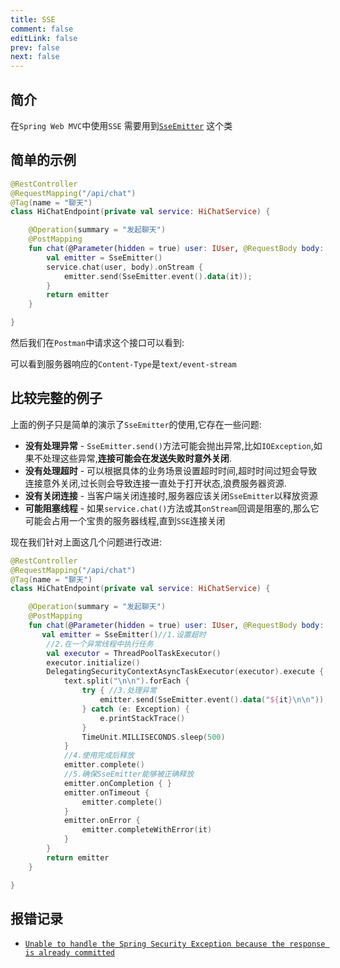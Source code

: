 ```yaml
---
title: SSE
comment: false
editLink: false
prev: false
next: false
---
```


## 简介

在`Spring Web MVC`中使用`SSE`
需要用到[`SseEmitter`](https://docs.spring.io/spring-framework/docs/current/javadoc-api/org/springframework/web/servlet/mvc/method/annotation/SseEmitter.html)
这个类


## 简单的示例

```kotlin
@RestController
@RequestMapping("/api/chat")
@Tag(name = "聊天")
class HiChatEndpoint(private val service: HiChatService) {

    @Operation(summary = "发起聊天")
    @PostMapping
    fun chat(@Parameter(hidden = true) user: IUser, @RequestBody body: ChatRequestBody): SseEmitter {
        val emitter = SseEmitter()
        service.chat(user, body).onStream {
            emitter.send(SseEmitter.event().data(it));
        }
        return emitter
    }

}

```

然后我们在`Postman`中请求这个接口可以看到:
<script setup lang="ts">
const images = [{src:'https://cdn.jsdelivr.net/gh/hhypygy/images@master/20240103/image.5x38yjy58440.png',alt:''}]
const images1 = [{src:'https://cdn.jsdelivr.net/gh/hhypygy/images@master/20240103/image.12y56vu5xu40.png',alt:''}]

</script>

<ImageRenderer :value="images" width="1000" height="500"/>

可以看到服务器响应的`Content-Type`是`text/event-stream`

<ImageRenderer :value="images1" width="1000" height="400"/>


## 比较完整的例子

上面的例子只是简单的演示了`SseEmitter`的使用,它存在一些问题:

* **没有处理异常** - `SseEmitter.send()`方法可能会抛出异常,比如`IOException`,如果不处理这些异常,**连接可能会在发送失败时意外关闭**.
* **没有处理超时** - 可以根据具体的业务场景设置超时时间,超时时间过短会导致连接意外关闭,过长则会导致连接一直处于打开状态,浪费服务器资源.
* **没有关闭连接** - 当客户端关闭连接时,服务器应该关闭`SseEmitter`以释放资源
* **可能阻塞线程** - 如果`service.chat()`方法或其`onStream`回调是阻塞的,那么它可能会占用一个宝贵的服务器线程,直到`SSE`连接关闭

现在我们针对上面这几个问题进行改进:

```kotlin
@RestController
@RequestMapping("/api/chat")
@Tag(name = "聊天")
class HiChatEndpoint(private val service: HiChatService) {

    @Operation(summary = "发起聊天")
    @PostMapping
    fun chat(@Parameter(hidden = true) user: IUser, @RequestBody body: ChatRequestBody): SseEmitter {
       val emitter = SseEmitter()//1.设置超时
        //2.在一个异常线程中执行任务
        val executor = ThreadPoolTaskExecutor()
        executor.initialize()
        DelegatingSecurityContextAsyncTaskExecutor(executor).execute {
            text.split("\n\n").forEach {
                try { //3.处理异常
                    emitter.send(SseEmitter.event().data("${it}\n\n"));
                } catch (e: Exception) {
                    e.printStackTrace()
                }
                TimeUnit.MILLISECONDS.sleep(500)
            }
            //4.使用完成后释放
            emitter.complete()
            //5.确保SseEmitter能够被正确释放
            emitter.onCompletion { }
            emitter.onTimeout {
                emitter.complete()
            }
            emitter.onError {
                emitter.completeWithError(it)
            }
        }
        return emitter
    }

}

```

## 报错记录

* [`Unable to handle the Spring Security Exception because the response is already committed`](https://github.com/spring-projects/spring-security/issues/12758)

